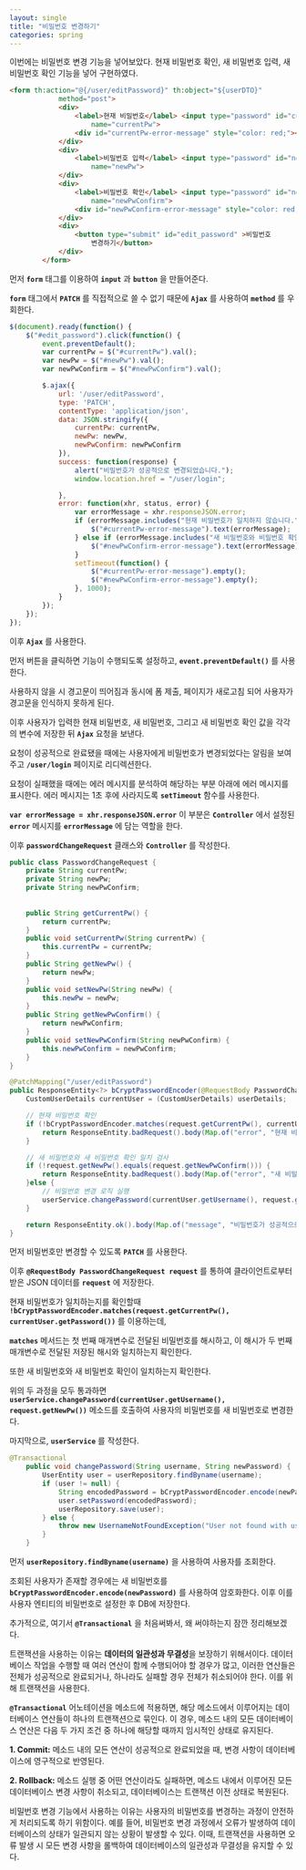 ```yaml
---
layout: single
title: "비밀번호 변경하기"
categories: spring
---
```


이번에는 비밀번호 변경 기능을 넣어보았다. 현재 비밀번호 확인, 새 비밀번호 입력, 새 비밀번호 확인 기능을 넣어 구현하였다.

```html
<form th:action="@{/user/editPassword}" th:object="${userDTO}"
			method="post">
			<div>
				<label>현재 비밀번호</label> <input type="password" id="currentPw"
					name="currentPw">
				<div id="currentPw-error-message" style="color: red;"></div>
			</div>
			<div>
				<label>비밀번호 입력</label> <input type="password" id="newPw"
					name="newPw">
			</div>
			<div>
				<label>비밀번호 확인</label> <input type="password" id="newPwConfirm"
					name="newPwConfirm">
				<div id="newPwConfirm-error-message" style="color: red;"></div>
			</div>
			<div>
				<button type="submit" id="edit_password" >비밀번호
					변경하기</button>
			</div>
		</form>
```

먼저 **`form`** 태그를 이용하여 **`input`** 과 **`button`** 을 만들어준다.

**`form`** 태그에서 **`PATCH`** 를 직접적으로 쓸 수 없기 때문에 **`Ajax`** 를 사용하여 **`method`** 를 우회한다.

```javascript
$(document).ready(function() {
	$("#edit_password").click(function() {
		event.preventDefault();
		var currentPw = $("#currentPw").val();
		var newPw = $("#newPw").val();
		var newPwConfirm = $("#newPwConfirm").val();

		$.ajax({
			url: '/user/editPassword',
			type: 'PATCH',
			contentType: 'application/json',
			data: JSON.stringify({
				currentPw: currentPw,
				newPw: newPw,
				newPwConfirm: newPwConfirm
			}),
			success: function(response) {
				alert("비밀번호가 성공적으로 변경되었습니다.");
				window.location.href = "/user/login";

			},
			error: function(xhr, status, error) {
				var errorMessage = xhr.responseJSON.error;
				if (errorMessage.includes("현재 비밀번호가 일치하지 않습니다.")) {
					$("#currentPw-error-message").text(errorMessage);
				} else if (errorMessage.includes("새 비밀번호와 비밀번호 확인이 일치하지 않습니다.")) {
					$("#newPwConfirm-error-message").text(errorMessage);
				}
				setTimeout(function() {
					$("#currentPw-error-message").empty();
					$("#newPwConfirm-error-message").empty();
				}, 1000);
			}
		});
	});
});
```

이후 **`Ajax`** 를 사용한다.

먼저 버튼을 클릭하면 기능이 수행되도록 설정하고, **`event.preventDefault()`** 를 사용한다. 

사용하지 않을 시 경고문이 띄어짐과 동시에 폼 제출, 페이지가 새로고침 되어 사용자가 경고문을 인식하지 못하게 된다.

이후 사용자가 입력한 현재 비밀번호, 새 비밀번호, 그리고 새 비밀번호 확인 값을 각각의 변수에 저장한 뒤 **`Ajax`** 요청을 보낸다.

요청이 성공적으로 완료됐을 때에는 사용자에게 비밀번호가 변경되었다는 알림을 보여주고 **`/user/login`** 페이지로 리디렉션한다.

요청이 실패했을 때에는 에러 메시지를 분석하여 해당하는 부분 아래에 에러 메시지를 표시한다. 에러 메시지는 1초 후에 사라지도록 **`setTimeout`** 함수를 사용한다.

**`var errorMessage = xhr.responseJSON.error`** 이 부분은 **`Controller`** 에서 설정된 **`error`** 메시지를 **`errorMessage`** 에 담는 역할을 한다.

이후 **`passwordChangeRequest`** 클래스와 **`Controller`** 를 작성한다.

```java
public class PasswordChangeRequest {
	private String currentPw;
	private String newPw;
	private String newPwConfirm;
	
	
	public String getCurrentPw() {
		return currentPw;
	}
	public void setCurrentPw(String currentPw) {
		this.currentPw = currentPw;
	}
	public String getNewPw() {
		return newPw;
	}
	public void setNewPw(String newPw) {
		this.newPw = newPw;
	}
	public String getNewPwConfirm() {
		return newPwConfirm;
	}
	public void setNewPwConfirm(String newPwConfirm) {
		this.newPwConfirm = newPwConfirm;
	}
}
```

```java
@PatchMapping("/user/editPassword")
public ResponseEntity<?> bCryptPasswordEncoder(@RequestBody PasswordChangeRequest request, @AuthenticationPrincipal UserDetails userDetails) {
    CustomUserDetails currentUser = (CustomUserDetails) userDetails;

    // 현재 비밀번호 확인
    if (!bCryptPasswordEncoder.matches(request.getCurrentPw(), currentUser.getPassword())) {
        return ResponseEntity.badRequest().body(Map.of("error", "현재 비밀번호가 일치하지 않습니다."));
    }

    // 새 비밀번호와 새 비밀번호 확인 일치 검사
    if (!request.getNewPw().equals(request.getNewPwConfirm())) {
        return ResponseEntity.badRequest().body(Map.of("error", "새 비밀번호와 비밀번호 확인이 일치하지 않습니다."));
    }else {
        // 비밀번호 변경 로직 실행
        userService.changePassword(currentUser.getUsername(), request.getNewPw());
    }

    return ResponseEntity.ok().body(Map.of("message", "비밀번호가 성공적으로 변경되었습니다."));
}
```

먼저 비밀번호만 변경할 수 있도록 **`PATCH`** 를 사용한다.

이후 **`@RequestBody PasswordChangeRequest request`** 를 통하여 클라이언트로부터 받은 JSON 데이터를 **`request`** 에 저장한다.

현재 비밀번호가 일치하는지를 확인할때 **`!bCryptPasswordEncoder.matches(request.getCurrentPw(), currentUser.getPassword())`** 를 이용하는데,

**`matches`** 메서드는 첫 번째 매개변수로 전달된 비밀번호를 해시하고, 이 해시가 두 번째 매개변수로 전달된 저장된 해시와 일치하는지 확인한다.

또한 새 비밀번호와 새 비밀번호 확인이 일치하는지 확인한다. 

위의 두 과정을 모두 통과하면 **`userService.changePassword(currentUser.getUsername(), request.getNewPw())`** 메소드를 호출하여 사용자의 비밀번호를 새 비밀번호로 변경한다.

마지막으로, **`userService`** 를 작성한다.

```java
@Transactional
	public void changePassword(String username, String newPassword) {
		UserEntity user = userRepository.findByname(username);
		if (user != null) {
			String encodedPassword = bCryptPasswordEncoder.encode(newPassword);
			user.setPassword(encodedPassword);
			userRepository.save(user);
		} else {
			throw new UsernameNotFoundException("User not found with username: " + username);
		}
	}
```

먼저 **`userRepository.findByname(username)`** 을 사용하여 사용자를 조회한다. 

조회된 사용자가 존재할 경우에는 새 비밀번호를 **`bCryptPasswordEncoder.encode(newPassword)`** 를 사용하여 암호화한다. 이후 이를 사용자 엔티티의 비밀번호로 설정한 후 DB에 저장한다.

추가적으로, 여기서 **`@Transactional`** 을 처음써봐서, 왜 써야하는지 잠깐 정리해보겠다.

트랜잭션을 사용하는 이유는 **데이터의 일관성과 무결성**을 보장하기 위해서이다. 데이터베이스 작업을 수행할 때 여러 연산이 함께 수행되어야 할 경우가 많고, 이러한 연산들은 전체가 성공적으로 완료되거나, 하나라도 실패할 경우 전체가 취소되어야 한다. 이를 위해 트랜잭션을 사용한다.

**`@Transactional`** 어노테이션을 메소드에 적용하면, 해당 메소드에서 이루어지는 데이터베이스 연산들이 하나의 트랜잭션으로 묶인다. 이 경우, 메소드 내의 모든 데이터베이스 연산은 다음 두 가지 조건 중 하나에 해당할 때까지 임시적인 상태로 유지된다.

**1. Commit:** 메소드 내의 모든 연산이 성공적으로 완료되었을 때, 변경 사항이 데이터베이스에 영구적으로 반영된다.

**2. Rollback:** 메소드 실행 중 어떤 연산이라도 실패하면, 메소드 내에서 이루어진 모든 데이터베이스 변경 사항이 취소되고, 데이터베이스는 트랜잭션 이전 상태로 복원된다.

비밀번호 변경 기능에서 사용하는 이유는 사용자의 비밀번호를 변경하는 과정이 안전하게 처리되도록 하기 위함이다. 예를 들어, 비밀번호 변경 과정에서 오류가 발생하여 데이터베이스의 상태가 일관되지 않는 상황이 발생할 수 있다. 이때, 트랜잭션을 사용하면 오류 발생 시 모든 변경 사항을 롤백하여 데이터베이스의 일관성과 무결성을 유지할 수 있다.






